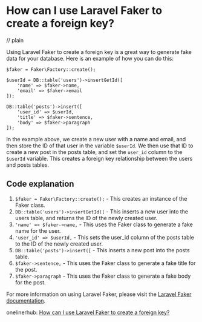 # How can I use Laravel Faker to create a foreign key?
// plain

Using Laravel Faker to create a foreign key is a great way to generate fake data for your database. Here is an example of how you can do this:

```
$faker = Faker\Factory::create();

$userId = DB::table('users')->insertGetId([
    'name' => $faker->name,
    'email' => $faker->email
]);

DB::table('posts')->insert([
    'user_id' => $userId,
    'title' => $faker->sentence,
    'body' => $faker->paragraph
]);
```

In the example above, we create a new user with a name and email, and then store the ID of that user in the variable `$userId`. We then use that ID to create a new post in the posts table, and set the `user_id` column to the `$userId` variable. This creates a foreign key relationship between the users and posts tables.

## Code explanation


1. `$faker = Faker\Factory::create();` - This creates an instance of the Faker class.
2. `DB::table('users')->insertGetId([` - This inserts a new user into the users table, and returns the ID of the newly created user.
3. `'name' => $faker->name,` - This uses the Faker class to generate a fake name for the user.
4. `'user_id' => $userId,` - This sets the user_id column of the posts table to the ID of the newly created user.
5. `DB::table('posts')->insert([` - This inserts a new post into the posts table.
6. `$faker->sentence,` - This uses the Faker class to generate a fake title for the post.
7. `$faker->paragraph` - This uses the Faker class to generate a fake body for the post.

For more information on using Laravel Faker, please visit the [Laravel Faker documentation](https://github.com/fzaninotto/Faker#fakerprovideren).

onelinerhub: [How can I use Laravel Faker to create a foreign key?](https://onelinerhub.com/php-faker/how-can-i-use-laravel-faker-to-create-a-foreign-key)
